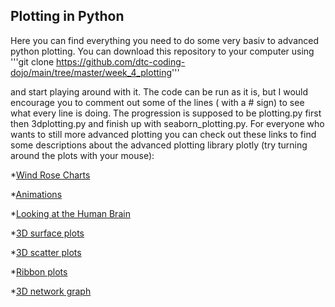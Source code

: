 ## Plotting in Python
Here you can find everything you need to do some very basiv to advanced python plotting. You can download this repository to your computer using 
'''git clone https://github.com/dtc-coding-dojo/main/tree/master/week_4_plotting'''

and start playing around with it. The code can be run as it is, but I would encourage you to comment out some of the lines ( with a # sign) to see what every line is doing. The progression is supposed to be plotting.py first then 3dplotting.py and finish up with seaborn_plotting.py. For everyone who wants to still more advanced plotting you can check out these links to find some descriptions about the advanced plotting library plotly (try turning around the plots with your mouse):

*[Wind Rose Charts](https://plot.ly/python/wind-rose-charts/)

*[Animations](https://plot.ly/python/animations/)

*[Looking at the Human Brain](https://plot.ly/python/visualizing-mri-volume-slices/)

*[3D surface plots](https://plot.ly/python/3d-surface-plots/)

*[3D scatter plots](https://plot.ly/python/3d-scatter-plots/)

*[Ribbon plots](https://plot.ly/python/ribbon-plots/)

*[3D network graph](https://plot.ly/python/3d-network-graph/)


